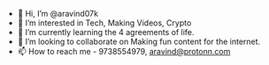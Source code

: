 - 👋 Hi, I’m @aravind07k
- 👀 I’m interested in Tech, Making Videos, Crypto
- 🌱 I’m currently learning the 4 agreements of life.
- 💞️ I’m looking to collaborate on Making fun content for the internet.
- 📫 How to reach me - 9738554979, aravind@protonn.com

<!---
aravind07k/aravind07k is a ✨ special ✨ repository because its `README.md` (this file) appears on your GitHub profile.
You can click the Preview link to take a look at your changes.
--->
